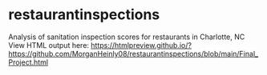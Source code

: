 # restaurantinspections
Analysis of sanitation inspection scores for restaurants in Charlotte, NC
View HTML output here: https://htmlpreview.github.io/?https://github.com/MorganHeinly08/restaurantinspections/blob/main/Final_Project.html

